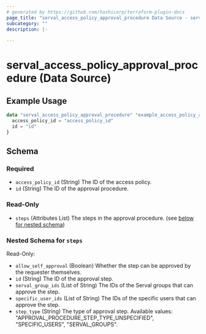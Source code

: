 ```yaml
---
# generated by https://github.com/hashicorp/terraform-plugin-docs
page_title: "serval_access_policy_approval_procedure Data Source - serval"
subcategory: ""
description: |-
  
---
```


# serval_access_policy_approval_procedure (Data Source)



## Example Usage

```terraform
data "serval_access_policy_approval_procedure" "example_access_policy_approval_procedure" {
  access_policy_id = "access_policy_id"
  id = "id"
}
```

<!-- schema generated by tfplugindocs -->
## Schema

### Required

- `access_policy_id` (String) The ID of the access policy.
- `id` (String) The ID of the approval procedure.

### Read-Only

- `steps` (Attributes List) The steps in the approval procedure. (see [below for nested schema](#nestedatt--steps))

<a id="nestedatt--steps"></a>
### Nested Schema for `steps`

Read-Only:

- `allow_self_approval` (Boolean) Whether the step can be approved by the requester themselves.
- `id` (String) The ID of the approval step.
- `serval_group_ids` (List of String) The IDs of the Serval groups that can approve the step.
- `specific_user_ids` (List of String) The IDs of the specific users that can approve the step.
- `step_type` (String) The type of approval step.
Available values: "APPROVAL_PROCEDURE_STEP_TYPE_UNSPECIFIED", "SPECIFIC_USERS", "SERVAL_GROUPS".
